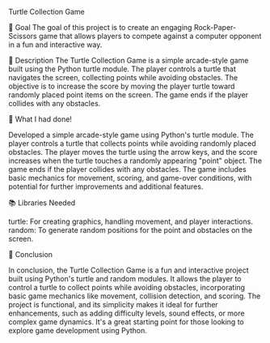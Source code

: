 Turtle Collection Game

🎯 Goal The goal of this project is to create an engaging Rock-Paper-Scissors game that allows players to compete against a computer opponent in a fun and interactive way.

🧾 Description 
The Turtle Collection Game is a simple arcade-style game built using the Python turtle module. The player controls a turtle that navigates the screen, collecting points while avoiding obstacles. The objective is to increase the score by moving the player turtle toward randomly placed point items on the screen. The game ends if the player collides with any obstacles.

🧮 What I had done!


Developed a simple arcade-style game using Python's turtle module. The player controls a turtle that collects points while avoiding randomly placed obstacles. The player moves the turtle using the arrow keys, and the score increases when the turtle touches a randomly appearing "point" object. The game ends if the player collides with any obstacles. The game includes basic mechanics for movement, scoring, and game-over conditions, with potential for further improvements and additional features.

📚 Libraries Needed

turtle: For creating graphics, handling movement, and player interactions.
random: To generate random positions for the point and obstacles on the screen.

📢 Conclusion 

In conclusion, the Turtle Collection Game is a fun and interactive project built using Python's turtle and random modules. It allows the player to control a turtle to collect points while avoiding obstacles, incorporating basic game mechanics like movement, collision detection, and scoring. The project is functional, and its simplicity makes it ideal for further enhancements, such as adding difficulty levels, sound effects, or more complex game dynamics. It's a great starting point for those looking to explore game development using Python.